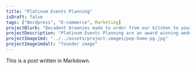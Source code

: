 ```yaml
---
title: "Platinum Events Planning"
isDraft: false
tags: ["Wordpress", "E-commerce", Marketing]
projectBlurb: "Decadent brownies made to order from our kitchen to your door"
projectDescription: "Platinum Events Planning are an award winning wedding planning company that deliver unique and memorable occasions for their clients."
projectImage1md: "../../assets/project-images/pep-home-pg.jpg"
projectImage1mdalt: "founder image"
---
```


This is a post written in Markdown.
